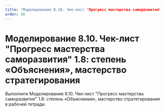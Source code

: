 ```yaml
---
title: "Моделирование 8.10. Чек-лист "Прогресс мастерства саморазвития" 1.8: степень «Объяснения», мастерство стратегирования"
order: 30
---
```


# Моделирование 8.10. Чек-лист "Прогресс мастерства саморазвития" 1.8: степень «Объяснения», мастерство стратегирования

Выполните Моделирование 8.10. Чек-лист "Прогресс мастерства саморазвития" 1.8: степень «Объяснения», мастерство стратегирования в рабочей тетради.